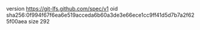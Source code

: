 version https://git-lfs.github.com/spec/v1
oid sha256:0f994f67f6ea6e519acceda6b60a3de3e66ece1cc9ff41d5d7b7a2f625f00aea
size 292
